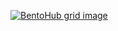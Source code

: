 [![BentoHub grid image](https://cloud.appwrite.io/v1/storage/buckets/667d390e003b1971a8be/files/67312f1700389db2ee99/preview?project=667d35ca0017fb21fc6c)](https://bentohub.netlify.app/)
